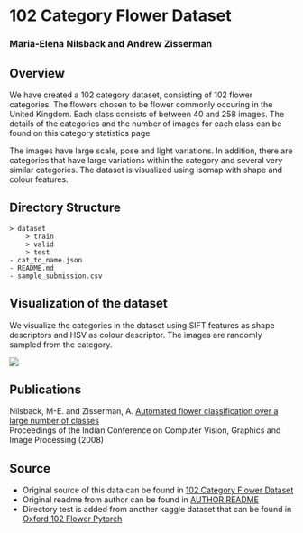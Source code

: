 # 102 Category Flower Dataset
<h3>Maria-Elena Nilsback and Andrew Zisserman</h3>



## Overview

We have created a 102 category dataset, consisting of 102 flower categories. The flowers chosen to be flower commonly occuring in the United Kingdom. Each class consists of between 40 and 258 images. The details of the categories and the number of images for each class can be found on this category statistics page.

The images have large scale, pose and light variations. In addition, there are categories that have large variations within the category and several very similar categories. The dataset is visualized using isomap with shape and colour features.



## Directory Structure

```
> dataset
	> train
	> valid
	> test
- cat_to_name.json
- README.md
- sample_submission.csv
```



## Visualization of the dataset

We visualize the categories in the dataset using SIFT features as shape descriptors and HSV as colour descriptor. The images are randomly sampled from the category.

![](https://i.imgur.com/Tl6TKUC.png)



## Publications

Nilsback, M-E. and Zisserman, A.
<a href="https://www.robots.ox.ac.uk/~vgg/publications/2008/Nilsback08/">Automated flower classification over a large number of classes</a>  
Proceedings of the Indian Conference on Computer Vision, Graphics and Image Processing (2008)



## Source

* Original source of this data can be found in <a href="https://www.robots.ox.ac.uk/~vgg/data/flowers/102/"> 102 Category Flower Dataset</a>
* Original readme from author can be found in <a href="https://www.robots.ox.ac.uk/~vgg/data/flowers/102/README.txt">AUTHOR README</a>
* Directory test is added from another kaggle dataset that can be found in <a href="https://www.kaggle.com/c/oxford-102-flower-pytorch/">Oxford 102 Flower Pytorch</a>
